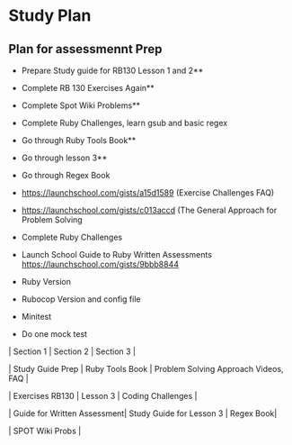 # Study Plan

## Plan for assessmennt Prep

- Prepare Study guide for RB130 Lesson 1 and 2**
- Complete RB 130 Exercises Again**
- Complete Spot Wiki Problems**

- Complete Ruby Challenges, learn gsub and basic regex

- Go through Ruby Tools Book**
- Go through lesson 3**

- Go through Regex Book
- https://launchschool.com/gists/a15d1589 (Exercise Challenges FAQ)
- https://launchschool.com/gists/c013accd (The General Approach for Problem Solving
- Complete Ruby Challenges
- Launch School Guide to Ruby Written Assessments https://launchschool.com/gists/9bbb8844

- Ruby Version
- Rubocop Version and config file
- Minitest
- Do one mock test

| Section 1        | Section 2       | Section 3        |

| Study Guide Prep | Ruby Tools Book | Problem Solving Approach Videos, FAQ |

| Exercises RB130  | Lesson 3        | Coding Challenges |

| Guide for Written Assessment| Study Guide for Lesson 3 | Regex Book|

| SPOT Wiki Probs |
